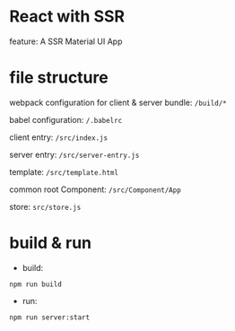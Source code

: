 # React with SSR
feature: A SSR Material UI App


# file structure
webpack configuration for client & server bundle: ```/build/*```

babel configuration: ```/.babelrc```

client entry: ```/src/index.js```

server entry: ```/src/server-entry.js```

template: ```/src/template.html```

common root Component: ```/src/Component/App```

store: ```src/store.js```


# build & run
* build:
~~~
npm run build
~~~

* run:
~~~
npm run server:start
~~~
